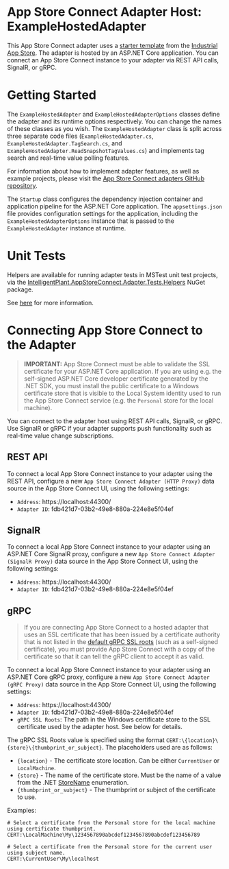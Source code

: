 ﻿# App Store Connect Adapter Host: ExampleHostedAdapter

This App Store Connect adapter uses a [starter template](https://github.com/intelligentplant/AppStoreConnect.Adapters/src/DataCore.Adapter.Templates) from the [Industrial App Store](https://appstore.intelligentplant.com). The adapter is hosted by an ASP.NET Core application. You can connect an App Store Connect instance to your adapter via REST API calls, SignalR, or gRPC.


# Getting Started

The `ExampleHostedAdapter` and `ExampleHostedAdapterOptions` classes define the adapter and its runtime options respectively. You can change the names of these classes as you wish. The `ExampleHostedAdapter` class is split across three separate code files (`ExampleHostedAdapter.cs`, `ExampleHostedAdapter.TagSearch.cs`, and `ExampleHostedAdapter.ReadSnapshotTagValues.cs`) and implements tag search and real-time value polling features.

For information about how to implement adapter features, as well as example projects, please visit the [App Store Connect adapters GitHub repository](https://github.com/intelligentplant/AppStoreConnect.Adapters).

The `Startup` class configures the dependency injection container and application pipeline for the ASP.NET Core application. The `appsettings.json` file provides configuration settings for the application, including the `ExampleHostedAdapterOptions` instance that is passed to the `ExampleHostedAdapter` instance at runtime.


# Unit Tests

Helpers are available for running adapter tests in MSTest unit test projects, via the [IntelligentPlant.AppStoreConnect.Adapter.Tests.Helpers](https://www.nuget.org/packages/IntelligentPlant.AppStoreConnect.Adapter.Tests.Helpers) NuGet package.

See [here](https://github.com/intelligentplant/AppStoreConnect.Adapters/src/DataCore.Adapter.Tests.Helpers) for more information.


# Connecting App Store Connect to the Adapter

> **IMPORTANT:** App Store Connect must be able to validate the SSL certificate for your ASP.NET Core application. If you are using e.g. the self-signed ASP.NET Core developer certificate generated by the .NET SDK, you must install the public certificate to a Windows certificate store that is visible to the Local System identity used to run the App Store Connect service (e.g. the `Personal` store for the local machine).

You can connect to the adapter host using REST API calls, SignalR, or gRPC. Use SignalR or gRPC if your adapter supports push functionality such as real-time value change subscriptions.


## REST API

To connect a local App Store Connect instance to your adapter using the REST API, configure a new `App Store Connect Adapter (HTTP Proxy)` data source in the App Store Connect UI, using the following settings:

- `Address`: https://localhost:44300/
- `Adapter ID`: fdb421d7-03b2-49e8-880a-224e8e5f04ef


## SignalR

To connect a local App Store Connect instance to your adapter using an ASP.NET Core SignalR proxy, configure a new `App Store Connect Adapter (SignalR Proxy)` data source in the App Store Connect UI, using the following settings:

- `Address`: https://localhost:44300/
- `Adapter ID`: fdb421d7-03b2-49e8-880a-224e8e5f04ef


## gRPC

> If you are connecting App Store Connect to a hosted adapter that uses an SSL certificate that has been issued by a certificate authority that is not listed in the [default gRPC SSL roots](https://github.com/grpc/grpc/blob/master/etc/roots.pem) (such as a self-signed certificate), you must provide App Store Connect with a copy of the certificate so that it can tell the gRPC client to accept it as valid.

To connect a local App Store Connect instance to your adapter using an ASP.NET Core gRPC proxy, configure a new `App Store Connect Adapter (gRPC Proxy)` data source in the App Store Connect UI, using the following settings:

- `Address`: https://localhost:44300/
- `Adapter ID`: fdb421d7-03b2-49e8-880a-224e8e5f04ef
- `gRPC SSL Roots`: The path in the Windows certificate store to the SSL certificate used by the adapter host. See below for details.

The gRPC SSL Roots value is specified using the format `CERT:\{location}\{store}\{thumbprint_or_subject}`. The placeholders used are as follows:

- `{location}` - The certificate store location. Can be either `CurrentUser` or `LocalMachine`.
- `{store}` - The name of the certificate store. Must be the name of a value from the .NET [StoreName](https://docs.microsoft.com/en-us/dotnet/api/system.security.cryptography.x509certificates.storename) enumeration.
- `{thumbprint_or_subject}` - The thumbprint or subject of the certificate to use.

Examples:

```
# Select a certificate from the Personal store for the local machine using certificate thumbprint.
CERT:\LocalMachine\My\1234567890abcdef1234567890abcdef123456789

# Select a certificate from the Personal store for the current user using subject name.
CERT:\CurrentUser\My\localhost
```
